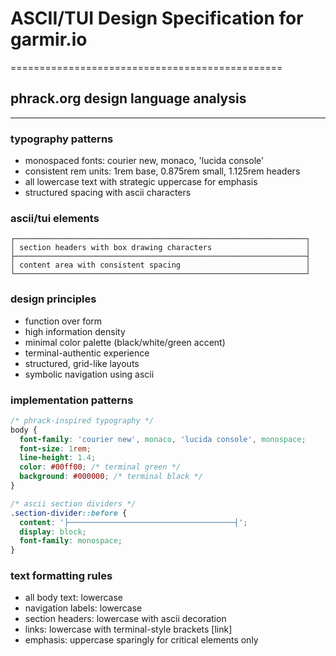 # ASCII/TUI Design Specification for garmir.io
===============================================

## phrack.org design language analysis
--------------------------------------

### typography patterns
- monospaced fonts: courier new, monaco, 'lucida console'
- consistent rem units: 1rem base, 0.875rem small, 1.125rem headers
- all lowercase text with strategic uppercase for emphasis
- structured spacing with ascii characters

### ascii/tui elements
```
┌─────────────────────────────────────────────────────────────────┐
│ section headers with box drawing characters                     │
├─────────────────────────────────────────────────────────────────┤
│ content area with consistent spacing                            │
└─────────────────────────────────────────────────────────────────┘
```

### design principles
- function over form
- high information density
- minimal color palette (black/white/green accent)
- terminal-authentic experience
- structured, grid-like layouts
- symbolic navigation using ascii

### implementation patterns
```css
/* phrack-inspired typography */
body {
  font-family: 'courier new', monaco, 'lucida console', monospace;
  font-size: 1rem;
  line-height: 1.4;
  color: #00ff00; /* terminal green */
  background: #000000; /* terminal black */
}

/* ascii section dividers */
.section-divider::before {
  content: '├─────────────────────────────────────┤';
  display: block;
  font-family: monospace;
}
```

### text formatting rules
- all body text: lowercase
- navigation labels: lowercase
- section headers: lowercase with ascii decoration
- links: lowercase with terminal-style brackets [link]
- emphasis: uppercase sparingly for critical elements only